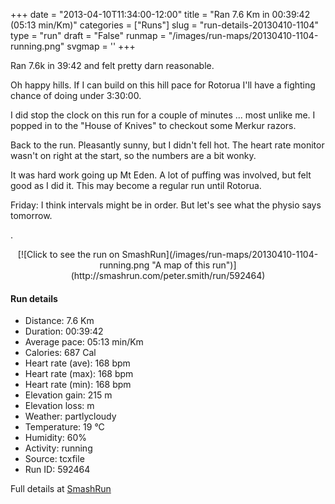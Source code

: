 +++
date = "2013-04-10T11:34:00-12:00"
title = "Ran 7.6 Km in 00:39:42 (05:13 min/Km)"
categories = ["Runs"]
slug = "run-details-20130410-1104"
type = "run"
draft = "False"
runmap = "/images/run-maps/20130410-1104-running.png"
svgmap = '<polyline points="54 4, 56 0, 46 1, 42 3, 38 6, 33 11, 29 27, 28 31, 14 71, 13 72, 12 77, 37 82, 42 85, 44 92, 47 94, 64 100, 63 84, 66 73, 71 67, 81 64, 87 66, 88 68, 86 77, 88 84, 87 86, 85 89, 79 91, 75 90, 72 85, 73 82, 77 81, 79 77, 78 74, 79 63, 85 61, 82 58, 76 56, 66 47, 59 45, 62 36, 66 32, 66 28, 61 23, 61 15, 50 13, 54 6">'
+++

Ran 7.6k in 39:42 and felt pretty darn reasonable. 

Oh happy hills. If I can build on this hill pace for Rotorua I'll have a fighting chance of doing under 3:30:00. 

I did stop the clock on this run for a couple of minutes ... most unlike me. I popped in to the "House of Knives" to checkout some Merkur razors. 

Back to the run. Pleasantly sunny, but I didn't fell hot. The heart rate monitor wasn't on right at the start, so the numbers are a bit wonky. 

It was hard work going up Mt Eden. A lot of puffing was involved, but felt good as I did it. This may become a regular run until Rotorua. 

Friday: I think intervals might be in order. But let's see what the physio says tomorrow. 

. 



<!--more-->

<center>
[![Click to see the run on SmashRun](/images/run-maps/20130410-1104-running.png "A map of this run")](http://smashrun.com/peter.smith/run/592464)
</center>

#### Run details

* Distance: 7.6 Km
* Duration: 00:39:42
* Average pace: 05:13 min/Km
* Calories: 687 Cal
* Heart rate (ave): 168 bpm
* Heart rate (max): 168 bpm
* Heart rate (min): 168 bpm
* Elevation gain: 215 m
* Elevation loss:  m
* Weather: partlycloudy
* Temperature: 19 &deg;C
* Humidity: 60%
* Activity: running
* Source: tcxfile
* Run ID: 592464

Full details at [SmashRun](http://smashrun.com/peter.smith/run/592464)
